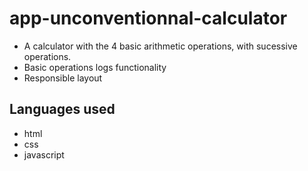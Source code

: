# app-unconventionnal-calculator
- A calculator with the 4 basic arithmetic operations, with sucessive operations.
- Basic operations logs functionality
- Responsible layout

## Languages used
- html
- css
- javascript
